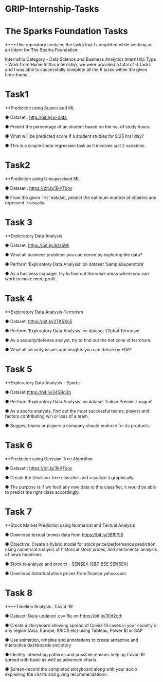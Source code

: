 # GRIP-Internship-Tasks

# The Sparks Foundation Tasks

****This repository contains the tasks that I completed while working as an intern for The Sparks Foundation.

Internship Category - Data Science and Business Analytics
Internship Type - Work from Home
In this internship, we were provided a total of 6 Tasks and I was able to successfully complete all the 6 tasks within the given time-frame.

# Task1

**Prediction using Supervised ML

● Dataset : http://bit.ly/w-data

● Predict the percentage of an student based on the no. of study hours.

● What will be predicted score if a student studies for 9.25 hrs/ day?

● This is a simple linear regression task as it involves just 2 variables.


# Task2

**Prediction using Unsupervised ML

● Dataset : https://bit.ly/3kXTdox

● From the given ‘Iris’ dataset, predict the optimum number of clusters and represent it visually.

# Task 3

**Exploratory Data Analysis

● Dataset: https://bit.ly/3i4rbWl

● What all business problems you can derive by exploring the data?

● Perform ‘Exploratory Data Analysis’ on dataset ‘SampleSuperstore’

● As a business manager, try to find out the weak areas where you can work to make more profit.

# Task 4

**Exploratory Data Analysis-Terrorism

● Dataset: https://bit.ly/2TK5Xn5

● Perform ‘Exploratory Data Analysis’ on dataset ‘Global Terrorism’

● As a security/defense analyst, try to find out the hot zone of terrorism.

● What all security issues and insights you can derive by EDA?

# Task 5

**Exploratory Data Analysis - Sports

● Dataset:https://bit.ly/34SRn3b

● Perform ‘Exploratory Data Analysis’ on dataset ‘Indian Premier League’

● As a sports analysts, find out the most successful teams, players and factors contributing win or loss of a team.

● Suggest teams or players a company should endorse for its products.


# Task 6

**Prediction using Decision Tree Algorithm

● Dataset : https://bit.ly/3kXTdox

● Create the Decision Tree classifier and visualize it graphically.

● The purpose is if we feed any new data to this classifier, it would be able to predict the right class accordingly.


# Task 7

**Stock Market Prediction using Numerical and Textual Analysis

● Download textual (news) data from https://bit.ly/36fFPI6

● Objective: Create a hybrid model for stock price/performance prediction using numerical analysis of historical stock prices, and sentimental analysis of news headlines

● Stock to analyze and predict - SENSEX (S&P BSE SENSEX)

● Download historical stock prices from finance.yahoo.com


# Task 8

****Timeline Analysis : Covid-19

● Dataset: Daily updated .csv file on https://bit.ly/30d2gdi

● Create a storyboard showing spread of Covid-19 cases in your country or any region (Asia, Europe, BRICS etc) using Tableau, Power BI or SAP

● Use animation, timeline and annotations to create attractive and interactive dashboards and story

● Identify interesting patterns and possible reasons helping Covid-19 spread with basic as well as advanced charts

● Screen-record the completed storyboard along with your audio explaining the charts and giving recommendations.












